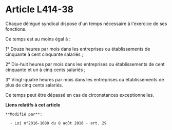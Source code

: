 # Article L414-38

Chaque délégué syndical dispose d'un temps nécessaire à l'exercice de ses fonctions. 

Ce temps est au moins égal à : 

1° Douze heures par mois dans les entreprises ou établissements de cinquante à cent cinquante salariés ; 

2° Dix-huit heures par mois dans les entreprises ou établissements de cent cinquante et un à cinq cents salariés ; 

3° Vingt-quatre heures par mois dans les entreprises ou établissements de plus de cinq cents salariés. 

Ce temps peut être dépassé en cas de circonstances exceptionnelles.

**Liens relatifs à cet article**

	**Modifié par**:

	  - Loi n°2016-1088 du 8 août 2016 - art. 29
